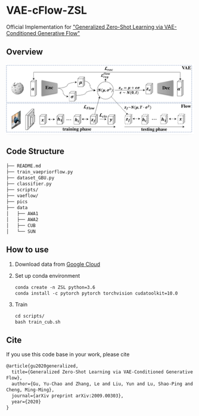 # VAE-cFlow-ZSL

Official Implementation for ["Generalized Zero-Shot Learning via VAE-Conditioned Generative Flow"](https://arxiv.org/abs/2009.00303)

## Overview
![image](pics/vaecflow.png)

## Code Structure
```
├── README.md
├── train_vaepriorflow.py 
├── dataset_GBU.py        
├── classifier.py         
├── scripts/      
├── vaeflow/          
├── pics
├── data
│   ├── AWA1
│   ├── AWA2    
│   ├── CUB
│   └── SUN
```

## How to use

1. Download data from [Google Cloud](https://drive.google.com/file/d/1SVZ9F5Vl4txvCGrcz422jafe0jzGI83t/view?usp=sharing)
2. Set up conda environment

    ```
    conda create -n ZSL python=3.6
    conda install -c pytorch pytorch torchvision cudatoolkit=10.0
    ```
3. Train

    ```
    cd scripts/
    bash train_cub.sh
    ```

## Cite
If you use this code base in your work, please cite
```
@article{gu2020generalized,
  title={Generalized Zero-Shot Learning via VAE-Conditioned Generative Flow},
  author={Gu, Yu-Chao and Zhang, Le and Liu, Yun and Lu, Shao-Ping and Cheng, Ming-Ming},
  journal={arXiv preprint arXiv:2009.00303},
  year={2020}
}
```
